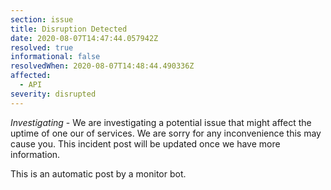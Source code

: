 ```yaml
---
section: issue
title: Disruption Detected
date: 2020-08-07T14:47:44.057942Z
resolved: true
informational: false
resolvedWhen: 2020-08-07T14:48:44.490336Z
affected:
  - API
severity: disrupted
---
```

*Investigating* - We are investigating a potential issue that might affect the uptime of one our of services. We are sorry for any inconvenience this may cause you. This incident post will be updated once we have more information.

This is an automatic post by a monitor bot.
        